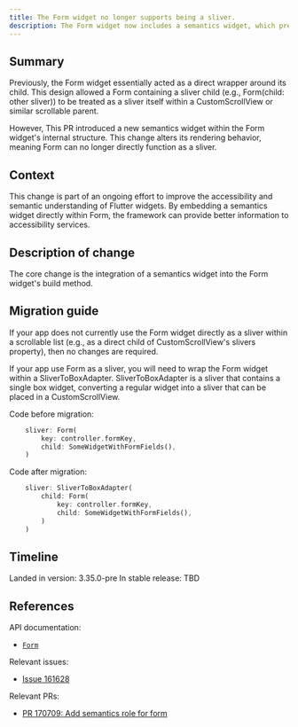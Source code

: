 ```yaml
---
title: The Form widget no longer supports being a sliver.
description: The Form widget now includes a semantics widget, which prevents it from being used directly as a sliver.
---
```


## Summary

Previously, the Form widget essentially acted as a direct wrapper 
around its child. This design allowed a Form containing a sliver child
(e.g., Form(child: other sliver)) to be treated as a sliver itself
 within a CustomScrollView or similar scrollable parent.

However, This PR introduced a new semantics widget
within the Form widget's internal structure. This change alters
its rendering behavior, meaning Form can no longer directly
function as a sliver.

## Context
This change is part of an ongoing effort to improve the
accessibility and semantic understanding of Flutter widgets.
By embedding a semantics widget directly within Form, the framework
can provide better information to accessibility services.

## Description of change
The core change is the integration of a semantics widget 
into the Form widget's build method.

## Migration guide

If your app does not currently use the Form widget directly
as a sliver within a scrollable list
(e.g., as a direct child of CustomScrollView's slivers property),
then no changes are required.

If your app use Form as a sliver, you will need to wrap the Form
widget within a SliverToBoxAdapter. SliverToBoxAdapter is a
sliver that contains a single box widget, converting a regular
widget into a sliver that can be placed in a CustomScrollView.

Code before migration:

```dart
    sliver: Form(
        key: controller.formKey,
        child: SomeWidgetWithFormFields(),
    )
```

Code after migration:

```dart
    sliver: SliverToBoxAdapter(
        child: Form(
            key: controller.formKey,
            child: SomeWidgetWithFormFields(),
        )
    )
```

## Timeline

Landed in version: 3.35.0-pre
In stable release: TBD

## References

API documentation:

* [`Form`]({{site.api}}/flutter/widgets/Form-class.html)

Relevant issues:

* [Issue 161628]({{site.repo.flutter}}/issues/161628)

Relevant PRs:

* [PR 170709: Add semantics role for form]({{site.github}}/flutter/pull/170709)